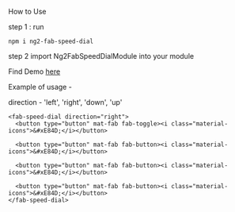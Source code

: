 How to Use

step 1 : run
```
npm i ng2-fab-speed-dial
```
step 2
import Ng2FabSpeedDialModule into your module

Find Demo [here](https://kumar529.github.io/demoNg2FabSpeedDial/)

Example of usage - 

direction - 'left', 'right', 'down', 'up'
```
<fab-speed-dial direction="right">
  <button type="button" mat-fab fab-toggle><i class="material-icons">&#xE84D;</i></button>
  
  <button type="button" mat-fab fab-button><i class="material-icons">&#xE84D;</i></button>
  
  <button type="button" mat-fab fab-button><i class="material-icons">&#xE84D;</i></button>
  
  <button type="button" mat-fab fab-button><i class="material-icons">&#xE84D;</i></button>
</fab-speed-dial>
```
